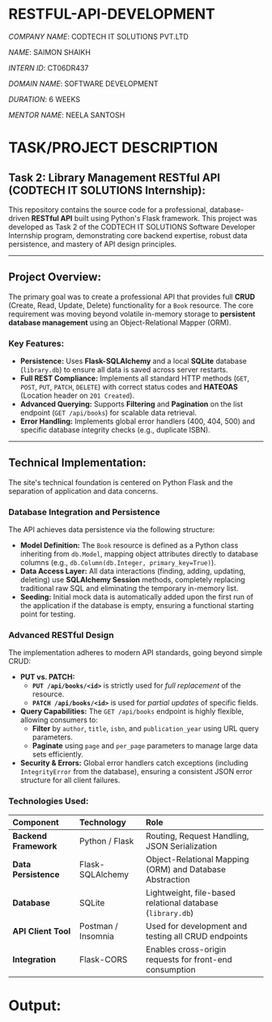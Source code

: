 # RESTFUL-API-DEVELOPMENT

*COMPANY NAME*: CODTECH IT SOLUTIONS PVT.LTD

*NAME*: SAIMON SHAIKH

*INTERN ID*: CT06DR437

*DOMAIN NAME*: SOFTWARE DEVELOPMENT

*DURATION*: 6 WEEKS

*MENTOR NAME*: NEELA SANTOSH

# TASK/PROJECT DESCRIPTION
## Task 2: Library Management RESTful API (CODTECH IT SOLUTIONS Internship):
This repository contains the source code for a professional, database-driven **RESTful API** built using Python's Flask framework. This project was developed as Task 2 of the CODTECH IT SOLUTIONS Software Developer Internship program, demonstrating core backend expertise, robust data persistence, and mastery of API design principles.

---

## Project Overview:

The primary goal was to create a professional API that provides full **CRUD** (Create, Read, Update, Delete) functionality for a `Book` resource. The core requirement was moving beyond volatile in-memory storage to **persistent database management** using an Object-Relational Mapper (ORM).

### Key Features:

* **Persistence:** Uses **Flask-SQLAlchemy** and a local **SQLite** database (`library.db`) to ensure all data is saved across server restarts.
* **Full REST Compliance:** Implements all standard HTTP methods (`GET`, `POST`, `PUT`, `PATCH`, `DELETE`) with correct status codes and **HATEOAS** (Location header on `201 Created`).
* **Advanced Querying:** Supports **Filtering** and **Pagination** on the list endpoint (`GET /api/books`) for scalable data retrieval.
* **Error Handling:** Implements global error handlers (400, 404, 500) and specific database integrity checks (e.g., duplicate ISBN).

---

## Technical Implementation:

The site's technical foundation is centered on Python Flask and the separation of application and data concerns.

### Database Integration and Persistence

The API achieves data persistence via the following structure:

* **Model Definition:** The `Book` resource is defined as a Python class inheriting from `db.Model`, mapping object attributes directly to database columns (e.g., `db.Column(db.Integer, primary_key=True)`).
* **Data Access Layer:** All data interactions (finding, adding, updating, deleting) use **SQLAlchemy Session** methods, completely replacing traditional raw SQL and eliminating the temporary in-memory list.
* **Seeding:** Initial mock data is automatically added upon the first run of the application if the database is empty, ensuring a functional starting point for testing.

### Advanced RESTful Design

The implementation adheres to modern API standards, going beyond simple CRUD:

* **PUT vs. PATCH:**
    * **`PUT /api/books/<id>`** is strictly used for *full replacement* of the resource.
    * **`PATCH /api/books/<id>`** is used for *partial updates* of specific fields.
* **Query Capabilities:** The `GET /api/books` endpoint is highly flexible, allowing consumers to:
    * **Filter** by `author`, `title`, `isbn`, and `publication_year` using URL query parameters.
    * **Paginate** using `page` and `per_page` parameters to manage large data sets efficiently.
* **Security & Errors:** Global error handlers catch exceptions (including `IntegrityError` from the database), ensuring a consistent JSON error structure for all client failures.

### Technologies Used:

| Component | Technology | Role |
| :--- | :--- | :--- |
| **Backend Framework** | Python / Flask | Routing, Request Handling, JSON Serialization |
| **Data Persistence** | Flask-SQLAlchemy | Object-Relational Mapping (ORM) and Database Abstraction |
| **Database** | SQLite | Lightweight, file-based relational database (`library.db`) |
| **API Client Tool** | Postman / Insomnia | Used for development and testing all CRUD endpoints |
| **Integration** | Flask-CORS | Enables cross-origin requests for front-end consumption |

# Output:

